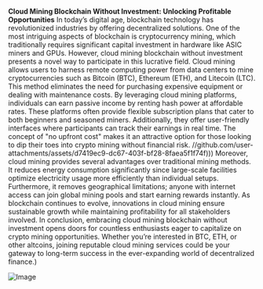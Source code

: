**Cloud Mining Blockchain Without Investment: Unlocking Profitable Opportunities**
In today’s digital age, blockchain technology has revolutionized industries by offering decentralized solutions. One of the most intriguing aspects of blockchain is cryptocurrency mining, which traditionally requires significant capital investment in hardware like ASIC miners and GPUs. However, cloud mining blockchain without investment presents a novel way to participate in this lucrative field. Cloud mining allows users to harness remote computing power from data centers to mine cryptocurrencies such as Bitcoin (BTC), Ethereum (ETH), and Litecoin (LTC). This method eliminates the need for purchasing expensive equipment or dealing with maintenance costs.
By leveraging cloud mining platforms, individuals can earn passive income by renting hash power at affordable rates. These platforms often provide flexible subscription plans that cater to both beginners and seasoned miners. Additionally, they offer user-friendly interfaces where participants can track their earnings in real time. The concept of "no upfront cost" makes it an attractive option for those looking to dip their toes into crypto mining without financial risk. 
 //github.com/user-attachments/assets/d7419ec9-dc67-403f-bf28-8faea5f1f74f)))
Moreover, cloud mining provides several advantages over traditional mining methods. It reduces energy consumption significantly since large-scale facilities optimize electricity usage more efficiently than individual setups. Furthermore, it removes geographical limitations; anyone with internet access can join global mining pools and start earning rewards instantly. As blockchain continues to evolve, innovations in cloud mining ensure sustainable growth while maintaining profitability for all stakeholders involved.
In conclusion, embracing cloud mining blockchain without investment opens doors for countless enthusiasts eager to capitalize on crypto mining opportunities. Whether you’re interested in BTC, ETH, or other altcoins, joining reputable cloud mining services could be your gateway to long-term success in the ever-expanding world of decentralized finance.)


![Image](https://github.com/user-attachments/assets/4a25d116-2220-4385-b08e-f287af8fcbc4)